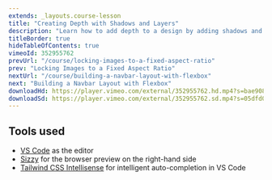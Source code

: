 ```yaml
---
extends: _layouts.course-lesson
title: "Creating Depth with Shadows and Layers"
description: "Learn how to add depth to a design by adding shadows and overlapping elements."
titleBorder: true
hideTableOfContents: true
vimeoId: 352955762
prevUrl: "/course/locking-images-to-a-fixed-aspect-ratio"
prev: "Locking Images to a Fixed Aspect Ratio"
nextUrl: "/course/building-a-navbar-layout-with-flexbox"
next: "Building a Navbar Layout with Flexbox"
downloadHd: https://player.vimeo.com/external/352955762.hd.mp4?s=bae9082f2e954fd24c848b52cfceec72a31e2319&profile_id=169&download=1
downloadSd: https://player.vimeo.com/external/352955762.sd.mp4?s=05dfd0c9c41f4ebcc9d0baf17aeecc8859bbd92a&profile_id=165&download=1
---
```


## Tools used

- [VS Code](https://code.visualstudio.com/) as the editor
- [Sizzy](https://a.paddle.com/v2/click/49831/104876?link=1947) for the browser preview on the right-hand side
- [Tailwind CSS Intellisense](https://marketplace.visualstudio.com/items?itemName=bradlc.vscode-tailwindcss) for intelligent auto-completion in VS Code
